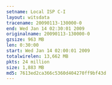 ```yaml
---
setname: Local ISP C-I
layout: witsdata
tracename: 20090113-130000-0
end: Wed Jan 14 02:30:01 2009
originalname: 20090113-130000-0
gzsize: 963 MB
len: 0:30:00
start: Wed Jan 14 02:00:01 2009
totalwirelen: 13,662 MB
pkts: 24 million
size: 1,883 MB
md5: 7613ed2ca366c5360d404270ff9bf43d
---
```

